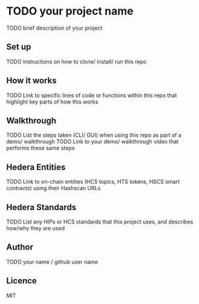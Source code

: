 # TODO your project name

TODO brief description of your project

## Set up

TODO instructions on how to clone/ install/ run this repo

## How it works

TODO Link to specific lines of code or functions within this repo that highlight key parts of how this works

## Walkthrough

TODO List the steps taken (CLI/ GUI) when using this repo as part of a demo/ walkthrough
TODO Link to your demo/ walkthrough video that performs these same steps

## Hedera Entities

TODO Link to on-chain entities (HCS topics, HTS tokens, HSCS smart contracts) using their Hashscan URLs

## Hedera Standards

TODO List any HIPs or HCS standards that this project uses, and describes how/why they are used

## Author

TODO your name / github user name

## Licence

MIT
